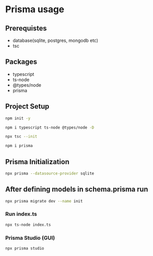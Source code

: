 # Prisma usage

## Prerequistes

- database(sqlite, postgres, mongodb etc)
- tsc

## Packages
- typescript
- ts-node
- @types/node
- prisma

## Project Setup

```sh
npm init -y
```

```sh
npm i typescript ts-node @types/node -D
```

```sh
npx tsc --init
```

```sh
npm i prisma
```

## Prisma Initialization

```sh
npx prisma --datasource-provider sqlite
```

## After defining models in schema.prisma run

```sh
npx prisma migrate dev --name init
```

### Run index.ts

```sh
npx ts-node index.ts
```

### Prisma Studio (GUI)

```sh
npx prisma studio
```
